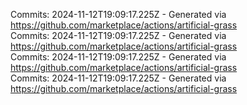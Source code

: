 Commits: 2024-11-12T19:09:17.225Z - Generated via https://github.com/marketplace/actions/artificial-grass
<br>
Commits: 2024-11-12T19:09:17.225Z - Generated via https://github.com/marketplace/actions/artificial-grass
<br>
Commits: 2024-11-12T19:09:17.225Z - Generated via https://github.com/marketplace/actions/artificial-grass
<br>
Commits: 2024-11-12T19:09:17.225Z - Generated via https://github.com/marketplace/actions/artificial-grass
<br>
